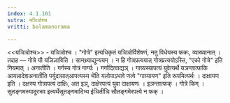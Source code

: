 ```yaml
---
index: 4.1.101
sutra: यञिञोश्च
vritti: balamanorama

---
```

<<यञिञोश्च>> - यञिञोश्च । "गोत्रे" इत्यधिकृतं यञिञोर्विशेषणं, नतु विधेयस्य फकः, व्याख्यानात् । तदाह — गोत्रे यौ यञिञाविति । सामथ्र्याद्यून्ययम् । न हि गोत्रप्रत्ययात् गोत्रप्रत्ययोऽस्ति, "एको गोत्रे" इति नियमात् । अनातीति । गर्गस्य गोत्रं गार्ग्यः । गर्गादित्वाद्यञ् । गाग्र्यस्यापत्यं युवेत्यर्थे यञन्तात्फकि आयन्नादेशअनाती॑ति पर्युदासात्आपत्यस्य चे॑ति यलोपाऽभावे णत्वे "गाग्र्यायण" इति रूपमित्यर्थः । दाक्षायण इति । दक्षस्य गोत्रापत्यं दाक्षिः, अत इञ्, दाक्षेरपत्यं युवा दाक्षायणः । इञन्तात्फक् । गोत्रे किम्  । सुतङ्गमस्यादूरभव इत्यर्थेसुतङ्गमादिभ्य इ॑ञितीञि सौतङ्गमेरपत्ये न फक् ।